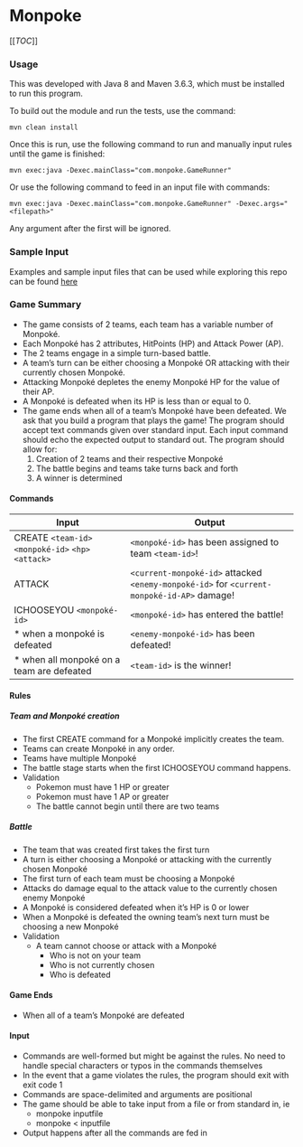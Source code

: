 # Monpoke

[[_TOC_]]

### Usage
This was developed with Java 8 and Maven 3.6.3, which must be installed to run this program.

To build out the module and run the tests, use the command:

`mvn clean install`

Once this is run, use the following command to run and manually input rules until the game is finished:

`mvn exec:java -Dexec.mainClass="com.monpoke.GameRunner"`

Or use the following command to feed in an input file with commands:

`mvn exec:java -Dexec.mainClass="com.monpoke.GameRunner" -Dexec.args="<filepath>"`

Any argument after the first will be ignored.

### Sample Input
Examples and sample input files that can be used while exploring this repo can be found [here](https://gitlab.com/focused-labs/monpoke/sample-inputs)

### Game Summary
- The game consists of 2 teams, each team has a variable number of Monpoké.
- Each Monpoké has 2 attributes, HitPoints (HP) and Attack Power (AP).
- The 2 teams engage in a simple turn-based battle.
- A team’s turn can be either choosing a Monpoké OR attacking with their currently
chosen Monpoké.
- Attacking Monpoké depletes the enemy Monpoké HP for the value of their AP.
- A Monpoké is defeated when its HP is less than or equal to 0.
- The game ends when all of a team’s Monpoké have been defeated.
We ask that you build a program that plays the game! The program should accept text
commands given over standard input. Each input command should echo the expected output to
standard out. The program should allow for:
    1. Creation of 2 teams and their respective Monpoké
    2. The battle begins and teams take turns back and forth
    3. A winner is determined
    
#### Commands
| Input                                                 | Output                                                                               |
| ---                                                   | ---                                                                                  |
| CREATE `<team-id>` `<monpoké-id>` `<hp>` `<attack>`    | `<monpoké-id>` has been assigned to team `<team-id>`!                                    |
| ATTACK                                                | `<current-monpoké-id>` attacked `<enemy-monpoké-id>` for `<current-monpoké-id-AP>` damage! |
| ICHOOSEYOU `<monpoké-id>`                             | `<monpoké-id>` has entered the battle!                                                 |
| * when a monpoké is defeated                          | `<enemy-monpoké-id>` has been defeated!                                                |
| * when all monpoké on a team are defeated             | `<team-id>` is the winner!                                                             |

#### Rules
##### Team and Monpoké creation
- The first CREATE command for a Monpoké implicitly creates the team.
- Teams can create Monpoké in any order.
- Teams have multiple Monpoké
- The battle stage starts when the first ICHOOSEYOU command happens.
- Validation
    - Pokemon must have 1 HP or greater
    - Pokemon must have 1 AP or greater
    - The battle cannot begin until there are two teams
##### Battle
- The team that was created first takes the first turn
- A turn is either choosing a Monpoké or attacking with the currently chosen Monpoké
- The first turn of each team must be choosing a Monpoké
- Attacks do damage equal to the attack value to the currently chosen enemy Monpoké
- A Monpoké is considered defeated when it’s HP is 0 or lower
- When a Monpoké is defeated the owning team’s next turn must be choosing a new
Monpoké
- Validation
    - A team cannot choose or attack with a Monpoké
        - Who is not on your team
        - Who is not currently chosen
        - Who is defeated

#### Game Ends
- When all of a team’s Monpoké are defeated

#### Input
- Commands are well-formed but might be against the rules. No need to handle special
characters or typos in the commands themselves
- In the event that a game violates the rules, the program should exit with exit code 1
- Commands are space-delimited and arguments are positional
- The game should be able to take input from a file or from standard in, ie
    - monpoke inputfile
    - monpoke < inputfile
- Output happens after all the commands are fed in

